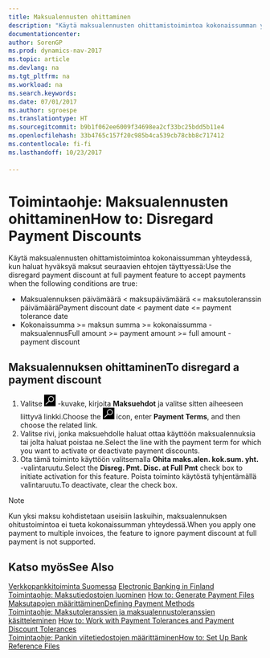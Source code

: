 ```yaml
---
title: Maksualennusten ohittaminen
description: "Käytä maksualennusten ohittamistoimintoa kokonaissumman yhteydessä, kun haluat hyväksyä maksut seuraavien ehtojen täyttyessä:"
documentationcenter: 
author: SorenGP
ms.prod: dynamics-nav-2017
ms.topic: article
ms.devlang: na
ms.tgt_pltfrm: na
ms.workload: na
ms.search.keywords: 
ms.date: 07/01/2017
ms.author: sgroespe
ms.translationtype: HT
ms.sourcegitcommit: b9b1f062ee6009f34698ea2cf33bc25bdd5b11e4
ms.openlocfilehash: 33b4765c157f20c985b4ca539cb78cbb8c717412
ms.contentlocale: fi-fi
ms.lasthandoff: 10/23/2017

---
```

# <a name="how-to-disregard-payment-discounts"></a><span data-ttu-id="a3ba3-103">Toimintaohje: Maksualennusten ohittaminen</span><span class="sxs-lookup"><span data-stu-id="a3ba3-103">How to: Disregard Payment Discounts</span></span>
<span data-ttu-id="a3ba3-104">Käytä maksualennusten ohittamistoimintoa kokonaissumman yhteydessä, kun haluat hyväksyä maksut seuraavien ehtojen täyttyessä:</span><span class="sxs-lookup"><span data-stu-id="a3ba3-104">Use the disregard payment discount at full payment feature to accept payments when the following conditions are true:</span></span>  

- <span data-ttu-id="a3ba3-105">Maksualennuksen päivämäärä < maksupäivämäärä <= maksutoleranssin päivämäärä</span><span class="sxs-lookup"><span data-stu-id="a3ba3-105">Payment discount date < payment date <= payment tolerance date</span></span>  
- <span data-ttu-id="a3ba3-106">Kokonaissumma >= maksun summa >= kokonaissumma - maksualennus</span><span class="sxs-lookup"><span data-stu-id="a3ba3-106">Full amount >= payment amount >= full amount - payment discount</span></span>  

## <a name="to-disregard-a-payment-discount"></a><span data-ttu-id="a3ba3-107">Maksualennuksen ohittaminen</span><span class="sxs-lookup"><span data-stu-id="a3ba3-107">To disregard a payment discount</span></span>  

1.  <span data-ttu-id="a3ba3-108">Valitse ![Etsi sivu tai raportti](../../media/ui-search/search_small.png "Etsi sivu tai raportti -kuvake") -kuvake, kirjoita **Maksuehdot** ja valitse sitten aiheeseen liittyvä linkki.</span><span class="sxs-lookup"><span data-stu-id="a3ba3-108">Choose the ![Search for Page or Report](../../media/ui-search/search_small.png "Search for Page or Report icon") icon, enter **Payment Terms**, and then choose the related link.</span></span>  
2.  <span data-ttu-id="a3ba3-109">Valitse rivi, jonka maksuehdolle haluat ottaa käyttöön maksualennuksia tai jolta haluat poistaa ne.</span><span class="sxs-lookup"><span data-stu-id="a3ba3-109">Select the line with the payment term for which you want to activate or deactivate payment discounts.</span></span>  
3.  <span data-ttu-id="a3ba3-110">Ota tämä toiminto käyttöön valitsemalla **Ohita maks.alen. kok.sum. yht.** -valintaruutu.</span><span class="sxs-lookup"><span data-stu-id="a3ba3-110">Select the **Disreg. Pmt. Disc. at Full Pmt** check box to initiate activation for this feature.</span></span> <span data-ttu-id="a3ba3-111">Poista toiminto käytöstä tyhjentämällä valintaruutu.</span><span class="sxs-lookup"><span data-stu-id="a3ba3-111">To deactivate, clear the check box.</span></span>  

> [!NOTE]  
>  <span data-ttu-id="a3ba3-112">Kun yksi maksu kohdistetaan useisiin laskuihin, maksualennuksen ohitustoimintoa ei tueta kokonaissumman yhteydessä.</span><span class="sxs-lookup"><span data-stu-id="a3ba3-112">When you apply one payment to multiple invoices, the feature to ignore payment discount at full payment is not supported.</span></span>  

## <a name="see-also"></a><span data-ttu-id="a3ba3-113">Katso myös</span><span class="sxs-lookup"><span data-stu-id="a3ba3-113">See Also</span></span>  
<span data-ttu-id="a3ba3-114">[Verkkopankkitoiminta Suomessa](electronic-banking-in-finland.md) </span><span class="sxs-lookup"><span data-stu-id="a3ba3-114">[Electronic Banking in Finland](electronic-banking-in-finland.md) </span></span>  
<span data-ttu-id="a3ba3-115">[Toimintaohje: Maksutiedostojen luominen](how-to-generate-payment-files.md) </span><span class="sxs-lookup"><span data-stu-id="a3ba3-115">[How to: Generate Payment Files](how-to-generate-payment-files.md) </span></span>  
[<span data-ttu-id="a3ba3-116">Maksutapojen määrittäminen</span><span class="sxs-lookup"><span data-stu-id="a3ba3-116">Defining Payment Methods</span></span>](../../finance-payment-methods.md)  
<span data-ttu-id="a3ba3-117">[Toimintaohje: Maksutoleranssien ja maksualennustoleranssien käsitteleminen](../../finance-payment-tolerance-and-payment-discount-tolerance.md)   </span><span class="sxs-lookup"><span data-stu-id="a3ba3-117">[How to: Work with Payment Tolerances and Payment Discount Tolerances](../../finance-payment-tolerance-and-payment-discount-tolerance.md)   </span></span>  
[<span data-ttu-id="a3ba3-118">Toimintaohje: Pankin viitetiedostojen määrittäminen</span><span class="sxs-lookup"><span data-stu-id="a3ba3-118">How to: Set Up Bank Reference Files</span></span>](how-to-set-up-bank-reference-files.md)

